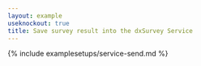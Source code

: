 ```yaml
---
layout: example
useknockout: true
title: Save survey result into the dxSurvey Service
---
```


{% include examplesetups/service-send.md %}